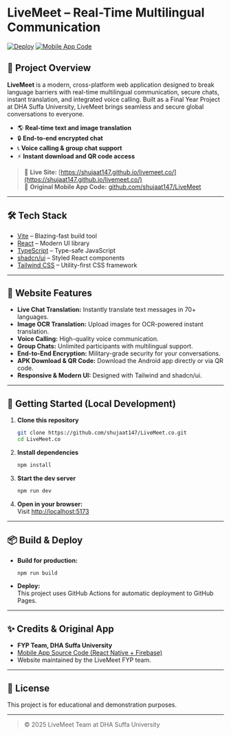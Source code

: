 # LiveMeet – Real-Time Multilingual Communication

[![Deploy](https://img.shields.io/badge/Live%20Demo-Available-brightgreen)](https://shujaat147.github.io/livemeet.co/)
[![Mobile App Code](https://img.shields.io/badge/Original%20App%20Code-GitHub-blue)](https://github.com/shujaat147/LiveMeet)

## 🚀 Project Overview

**LiveMeet** is a modern, cross-platform web application designed to break language barriers with real-time multilingual communication, secure chats, instant translation, and integrated voice calling. Built as a Final Year Project at DHA Suffa University, LiveMeet brings seamless and secure global conversations to everyone.

- 🌎 **Real-time text and image translation**
- 🔒 **End-to-end encrypted chat**
- 📞 **Voice calling & group chat support**
- ⚡ **Instant download and QR code access**

> 🔗 **Live Site:** [https://shujaat147.github.io/livemeet.co/](https://shujaat147.github.io/livemeet.co/)  
> 📱 **Original Mobile App Code:** [github.com/shujaat147/LiveMeet](https://github.com/shujaat147/LiveMeet)

---

## 🛠️ Tech Stack

- [Vite](https://vitejs.dev/) – Blazing-fast build tool
- [React](https://react.dev/) – Modern UI library
- [TypeScript](https://www.typescriptlang.org/) – Type-safe JavaScript
- [shadcn/ui](https://ui.shadcn.com/) – Styled React components
- [Tailwind CSS](https://tailwindcss.com/) – Utility-first CSS framework

---

## 📸 Website Features

- **Live Chat Translation:** Instantly translate text messages in 70+ languages.
- **Image OCR Translation:** Upload images for OCR-powered instant translation.
- **Voice Calling:** High-quality voice communication.
- **Group Chats:** Unlimited participants with multilingual support.
- **End-to-End Encryption:** Military-grade security for your conversations.
- **APK Download & QR Code:** Download the Android app directly or via QR code.
- **Responsive & Modern UI:** Designed with Tailwind and shadcn/ui.

---

## 🚦 Getting Started (Local Development)

1. **Clone this repository**
    ```sh
    git clone https://github.com/shujaat147/LiveMeet.co.git
    cd LiveMeet.co
    ```

2. **Install dependencies**
    ```sh
    npm install
    ```

3. **Start the dev server**
    ```sh
    npm run dev
    ```

4. **Open in your browser:**  
    Visit [http://localhost:5173](http://localhost:5173)

---

## 📦 Build & Deploy

- **Build for production:**
    ```sh
    npm run build
    ```

- **Deploy:**  
  This project uses GitHub Actions for automatic deployment to GitHub Pages.

---

## ✨ Credits & Original App

- **FYP Team, DHA Suffa University**  
- [Mobile App Source Code (React Native + Firebase)](https://github.com/shujaat147/LiveMeet)
- Website maintained by the LiveMeet FYP team.

---

## 📄 License

This project is for educational and demonstration purposes.

---

> © 2025 LiveMeet Team at DHA Suffa University
